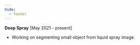 ```yaml
---
hide:
  - footer
---
```


**Deep Spray** [May 2021 - present]

- Working on segmenting small object from liquid spray image.